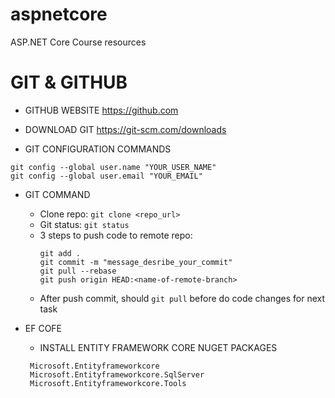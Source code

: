 # aspnetcore
ASP.NET Core Course resources


# GIT & GITHUB
* GITHUB WEBSITE
https://github.com

* DOWNLOAD GIT
https://git-scm.com/downloads

* GIT CONFIGURATION COMMANDS
```
git config --global user.name "YOUR_USER_NAME"
git config --global user.email "YOUR_EMAIL"
```

* GIT COMMAND
  * Clone repo: ```git clone <repo_url>```
  * Git status: ```git status```
  * 3 steps to push code to remote repo:
    ```
    git add .
    git commit -m "message_desribe_your_commit"
    git pull --rebase
    git push origin HEAD:<name-of-remote-branch>
    ```
  * After push commit, should ```git pull``` before do code changes for next task

* EF COFE
  * INSTALL ENTITY FRAMEWORK CORE NUGET PACKAGES
   ```
    Microsoft.Entityframeworkcore
    Microsoft.Entityframeworkcore.SqlServer
    Microsoft.Entityframeworkcore.Tools
  ```
